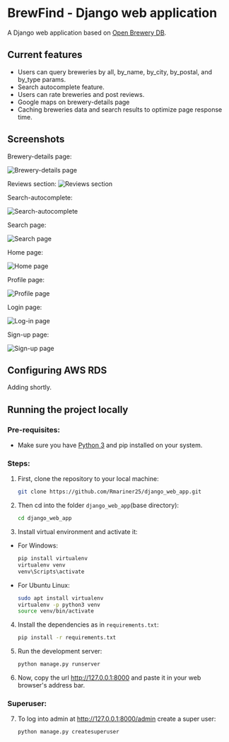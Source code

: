 # BrewFind - Django web application 

A Django web application based on [Open Brewery DB](https://openbrewerydb.org/). 

## Current features

* Users can query breweries by all, by_name, by_city, by_postal, and by_type params.
* Search autocomplete feature.
* Users can rate breweries and post reviews.
* Google maps on brewery-details page
* Caching breweries data and search results to optimize page response time.


## Screenshots

Brewery-details page:

![Brewery-details page](https://github.com/Rmariner25/moengage_brewery/blob/main/Screenshots/details_page.jpg)
<br>

Reviews section:
![Reviews section](https://github.com/Rmariner25/moengage_brewery/blob/main/Screenshots/reviews_section.jpg)
<br>

Search-autocomplete:

![Search-autocomplete](https://github.com/Rmariner25/moengage_brewery/blob/main/Screenshots/search_autocomplete.jpg)
<br>

Search page:

![Search page](https://github.com/Rmariner25/moengage_brewery/blob/main/Screenshots/search_page.jpg) 
<br>

Home page:

![Home page](https://github.com/Rmariner25/moengage_brewery/blob/main/Screenshots/home_page.jpg) 
<br>

Profile page:

![Profile page](https://github.com/Rmariner25/moengage_brewery/blob/main/Screenshots/profile_page.jpg)
<br>

Login page:

![Log-in page](https://github.com/Rmariner25/moengage_brewery/blob/main/Screenshots/login_page.jpg)
<br>

Sign-up page:

![Sign-up page](https://github.com/Rmariner25/moengage_brewery/blob/main/Screenshots/signup_page.jpg)
<br>
## Configuring AWS RDS 

Adding shortly.

## Running the project locally

### Pre-requisites:

* Make sure you have [Python 3](https://www.python.org/downloads/) and pip installed on your system.

### Steps:

1. First, clone the repository to your local machine: 
  
   ```bash
   git clone https://github.com/Rmariner25/django_web_app.git
   ```
  
2. Then cd into the folder `django_web_app`(base directory):

   ```bash
   cd django_web_app
   ```

3. Install virtual environment and activate it:
* For Windows:
   ```bash
   pip install virtualenv
   virtualenv venv
   venv\Scripts\activate
   ```
* For Ubuntu Linux:
   ```bash
   sudo apt install virtualenv
   virtualenv -p python3 venv
   source venv/bin/activate
   ```
  
4. Install the dependencies as in `requirements.txt`:
  
   ```bash
   pip install -r requirements.txt
   ```
  
5. Run the development server:</li>

   ```bash
   python manage.py runserver
   ```

6. Now, copy the url http://127.0.0.1:8000 and paste it in your web browser's address bar. 

### Superuser:

7. To log into admin at http://127.0.0.1:8000/admin create a super user:

   ```bash
   python manage.py createsuperuser
   ```
